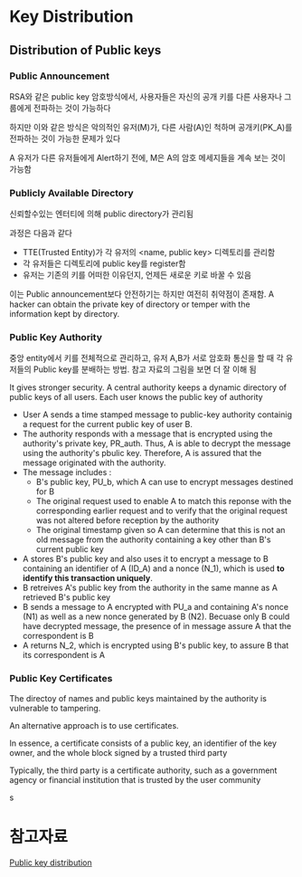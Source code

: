 

# Key Distribution

## Distribution of Public keys
 
 
### Public Announcement

RSA와 같은 public key 암호방식에서, 사용자들은 자신의 공개 키를 다른 사용자나 그룹에게 전파하는 것이 가능하다

하지만 이와 같은 방식은 악의적인 유저(M)가, 다른 사람(A)인 척하며 공개키(PK_A)를 전파하는 것이 가능한 문제가 있다

A 유저가 다른 유저들에게 Alert하기 전에, M은 A의 암호 메세지들을 계속 보는 것이 가능함

### Publicly Available Directory

신뢰할수있는 엔터티에 의해 public directory가 관리됨

과정은 다음과 같다

- TTE(Trusted Entity)가 각 유저의 <name, public key> 디렉토리를 관리함
- 각 유저들은 디렉토리에 public key를 register함
- 유저는 기존의 키를 어떠한 이유던지, 언제든 새로운 키로 바꿀 수 있음

이는 Public announcement보다 안전하기는 하지만 여전히 취약점이 존재함. A hacker can obtain the private key of directory or temper with the information kept by directory.

### Public Key Authority 

중앙 entity에서 키를 전체적으로 관리하고, 유저 A,B가 서로 암호화 통신을 할 때 각 유저들의 Public key를 분배하는 방법. 참고 자료의 그림을 보면 더 잘 이해 됨

It gives stronger security. A central authority keeps a dynamic directory of public keys of all users. Each user knows the public key of authority

- User A sends a time stamped message to public-key authority containig a request for the current public key of user B.
- The authority responds with a message that is encrypted using the authority's private key, PR_auth. Thus, A is able to decrypt the message using the authority's pbulic key. Therefore, A is assured that the message originated with the authority.
- The message includes : 
  - B's public key, PU_b, which A can use to encrypt messages destined for B
  - The original request used to enable A to match this reponse with the corresponding earlier request and to verify that the original request was not altered before reception by the authority
  - The original timestamp given so A can determine that this is not an old message from the authority containing a key other than B's current public key 
- A stores B's public key and also uses it to encrypt a message to B containing an identifier of A (ID_A) and a nonce (N_1), which is used **to identify this transaction uniquely**.
- B retreives A's public key from the authority in the same manne as A retrieved B's public key
- B sends a message to A encrypted with PU_a and containing A's nonce (N1) as well as a new nonce generated by B (N2). Becuase only B could have decrypted message, the presence of in message assure A that the correspondent is B
- A returns N_2, which is encrypted using B's public key, to assure B that its correspondent is A

### Public Key Certificates

The directoy of names and public keys maintained by the authority is vulnerable to tampering.

An alternative approach is to use certificates.

In essence, a certificate consists of a public key, an identifier of the key owner, and the whole block signed by a trusted third party

Typically, the third party is a certificate authority, such as a government agency or financial institution that is trusted by the user community

s
# 참고자료

[Public key distribution](https://www.youtube.com/watch?v=5YUarIe_WwE&t=302s)
